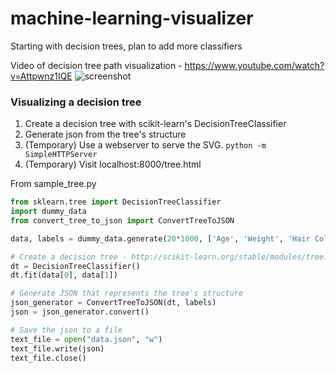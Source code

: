 # machine-learning-visualizer
Starting with decision trees, plan to add more classifiers

Video of decision tree path visualization - https://www.youtube.com/watch?v=Attpwnz1IQE
![screenshot](http://i.imgur.com/sugduZd.png)


### Visualizing a decision tree
1.  Create a decision tree with scikit-learn's DecisionTreeClassifier
2.  Generate json from the tree's structure
3.  (Temporary) Use a webserver to serve the SVG.  ```python -m SimpleHTTPServer```
4.  (Temporary) Visit localhost:8000/tree.html

From sample_tree.py
```python
from sklearn.tree import DecisionTreeClassifier
import dummy_data
from convert_tree_to_json import ConvertTreeToJSON

data, labels = dummy_data.generate(20*1000, ['Age', 'Weight', 'Hair Color', 'Birth City', 'Current City'])

# Create a decision tree - http://scikit-learn.org/stable/modules/tree.html#classification
dt = DecisionTreeClassifier()
dt.fit(data[0], data[1])

# Generate JSON that represents the tree's structure
json_generator = ConvertTreeToJSON(dt, labels)
json = json_generator.convert()

# Save the json to a file
text_file = open("data.json", "w")
text_file.write(json)
text_file.close()
```


